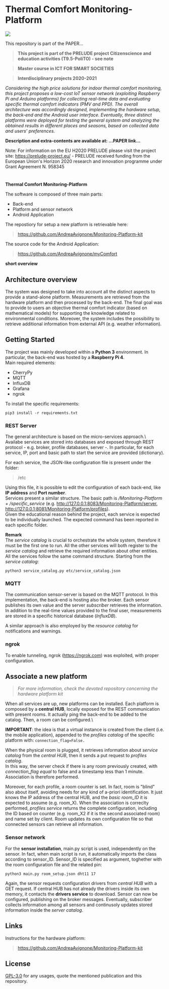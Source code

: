# Thermal Comfort Monitoring-Platform
![](https://www.politocomunica.polito.it/var/politocomunica/storage/images/media/images/marchio_e_logotipo_politecnico_di_torino/55127-3-ita-IT/marchio_e_logotipo_politecnico_di_torino_full.png) 

This repository is part of the PAPER...

> **This project is part of the PRELUDE project Citizenscience and education activities (T9.5-PoliTO) - see note**

> **Master course in ICT FOR SMART SOCIETIES**

> **Interdisciplinary projects 2020-2021**

*Considering the high price solutions for indoor thermal comfort monitoring, this project proposes a low-cost IoT sensor network (exploiting Raspberry Pi and Arduino platforms) for collecting real-time data and evaluating specific thermal comfort indicators (PMV and PPD). The overall architecture was accordingly designed, implementing the hardware setup, the back-end and the Android user interface. Eventually, three distinct platforms were deployed for testing the general system and analyzing the obtained results in different places and seasons, based on collected data and users’ preferences.*

**Description and extra-contents are available at: ...PAPER link...**

Note: For information on the EU H2020 PRELUDE please visit the project site: https://prelude-project.eu/ - PRELUDE received funding from the European Union's Horizon 2020 research and innovation programme under Grant Agreement N. 958345

#
**Thermal Comfort Monitoring-Platform**

The software is composed of three main parts:
- Back-end
- Platform and sensor network
- Android Application

The repostiory for setup a new platform is retrievable here:

> https://github.com/AndreaAvignone/Monitoring-Platform-kit

The source code for the Android Application:

> https://github.com/AndreaAvignone/myComfort

**short overview**
## Architecture overview

The system was designed to take into account all the distinct aspects to provide a stand-alone platform. Measurements are retrieved from the hardware platform and then processed by the back-end. The final goal was to provide to users an objective thermal comfort indicator (based on mathematical models) for supporting the knowledge related to environmental conditions. Moreover, the system includes the possibility to retrieve additional information from external API (e.g. weather information).

## Getting Started

The project was mainly developed within a **Python 3** environment. In particular, the back-end was hosted by a **Raspberry Pi 4**.\
Main required elements:
* CherryPy
* MQTT
* InfluxDB
* Grafana
* ngrok

To install the specific requirements:

``
pip3 install -r requirements.txt
``

### REST Server

The general architecture is based on the micro-services approach.\ Availabe services are stored into databases and exposed through REST protocol - e.g. broker, profile databases, server -. In particular, for each service, IP, port and basic path to start the service are provided (dictionary).

For each service, the JSON-like configuration file is present under the folder:
> /etc 

Using this file, it is possible to edit the configuration of each back-end, like **IP address** and **Port number**. \
Services present a similar structure. The basic path is */Monitoring-Platform + /specific_service* (e.g. http://127.0.0.1:8083/Monitoring-Platform/server, http://127.0.0.1:8081/Monitoring-Platform/profiles). \
Given the educational reason behind the project, each service is expected to be individually launched. The expected command has been reported in each specific folder.

**Remark**\
The *service catalog* is crucial to orchestrate the whole system, therefore it must be the first one to run. All the other services will both register to the *service catalog* and retrieve the required information about other entities.\
All the services follow the same command structure. Starting from the *service catalog*:

``
python3 service_catalog.py etc/service_catalog.json
``


### MQTT 
The communication sensor-server is based on the MQTT protocol. In this implementation, the back-end is hosting also the broker. Each sensor publishes its own value and the server *subscriber* retrieves the information. In addition to the real-time values provided to the final user, measurements are stored in a specific historical database (*InfluxDB*).

A similar approach is also employed by the *resource catalog* for notifications and warnings.

### ngrok
To enable tunneling, ngrok (https://ngrok.com) was exploited, with proper configuration.

## Associate a new platform

> *For more information, check the devoted repository concerning the hardware platform kit*

When all services are up, new platforms can be installed. Each platform is composed by a **central HUB**, locally exposed for the REST communication with present rooms. It actually ping the back-end to be added to the catalog. Then, a room can be configured.\

**IMPORTANT**: the idea is that a virtual instance is created from the client (i.e. the mobile application), appended to the *profiles catalog* of the specific platform with:
``
connection_flag=False. 
``

When the physical room is plugged, it retrieves information about *service catalog* from the *central HUB*, then it sends a put request to *profiles catalog*.\
In this way, the server check if there is any room previously created, with *connection_flag equal* to false and a timestamp less than 1 minute. Association is therefore performed. 

Moreover, for each profile, a room counter is set. In fact, room is "blind" also about itself, avoiding needs for any kind of a-priori identification. It just knows the IP address of the central HUB, and the *basic room_ID* it is expected to assume (e.g. room_X). When the association is correclty performed, *profiles service* returns the complete configuration, including the ID based on counter (e.g. room_X2 if it is the second associated room) and name set by client. Room updates its own configuration file so that connected sensors can retrieve all information.

### Sensor network
For the **sensor installation**, main.py script is used, independently on the sensor. In fact, when main script is run, it automatically imports the class according to sensor_ID. Sensor_ID is specified as argument, toghether with the room configuration file and the related pin:
```
python3 main.py room_setup.json dht11 17 
```

Again, the sensor requests configuration drivers from *central HUB* with a GET request. If central HUB has not already the drivers inside its own memory, it contacts the **drivers service** to download. Sensor can now be configured, publishing on the broker messages. Eventually, subscriber collects information among all sensors and continusoly updates stored information inside the *server catalog*.

## Links

Instructions for the hardware platform:

>https://github.com/AndreaAvignone/Monitoring-Platform-kit

## License
[GPL-3.0](./LICENSE)  for any usages, quote the mentioned publication and this repository.


